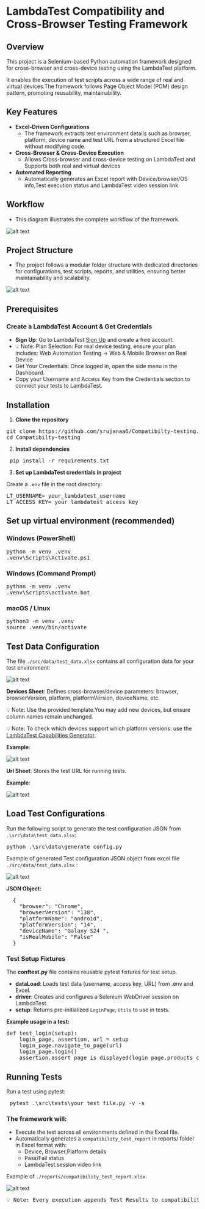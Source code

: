 # LambdaTest Compatibility and Cross-Browser Testing Framework

## Overview
This project is a Selenium-based Python automation framework designed for cross-browser and cross-device testing using the LambdaTest platform. 

It enables the execution of test scripts across a wide range of real and virtual devices.The framework follows Page Object Model (POM) design pattern, promoting reusability, maintainability.

## Key Features
- **Excel-Driven Configurations**
  - The framework extracts test environment details such as browser, platform, device name and test URL from a structured Excel file without modifying code.
- **Cross-Browser & Cross-Device Execution**
  - Allows Cross-browser and cross-device testing on LambdaTest and Supports both real and virtual devices
- **Automated Reporting**
  - Automatically generates an Excel report with Device/browser/OS info,Test execution status and LambdaTest video session link

## Workflow
- This diagram illustrates the complete workflow of the framework.

![alt text](images/Workflow.png)

## Project Structure
- The project follows a modular folder structure with dedicated directories for configurations, test scripts, reports, and utilities, ensuring better maintainability and scalability.

![alt text](images/image-1.png)

## Prerequisites
### Create a LambdaTest Account & Get Credentials
-	**Sign Up**: Go to LambdaTest [Sign Up](https://accounts.lambdatest.com/dashboard) and create a free account.
- 💡 Note: Plan Selection: For real device testing, ensure your plan includes: Web Automation Testing → Web & Mobile Browser on Real Device
- Get Your Credentials: Once logged in, open the side menu in the Dashboard.
- Copy your Username and Access Key from the Credentials section to connect your tests to LambdaTest.

## Installation
1. **Clone the repository**

<pre>
git clone https://github.com/srujanaa6/Compatibilty-testing.git
cd Compatibilty-testing
</pre>

2. **Install dependencies**

<pre> pip install -r requirements.txt </pre>

3. **Set up LambdaTest credentials in project**

Create a `.env` file in the root directory:
<pre>LT_USERNAME= your_lambdatest_username
LT_ACCESS_KEY= your_lambdatest_access_key
</pre>

## Set up virtual environment (recommended)

### Windows (PowerShell)
<pre>
python -m venv .venv
.venv\Scripts\Activate.ps1
</pre>

### Windows (Command Prompt)
<pre>
python -m venv .venv
.venv\Scripts\activate.bat
</pre>

### macOS / Linux
<pre>
python3 -m venv .venv
source .venv/bin/activate
</pre>

## Test Data Configuration
The file `./src/data/test_data.xlsx` contains all configuration data for your test environment:

![alt text](images/image-7.png)

**Devices Sheet**: Defines cross-browser/device parameters:
browser, browserVersion, platform, platformVersion, deviceName, etc.

💡 Note: Use the provided template.You may add new devices, but ensure column names remain unchanged.

💡 Note: To check which devices support which platform versions:
 use the [LambdaTest Capabilities Generator](https://www.lambdatest.com/capabilities-generator/).

**Example**:

![alt text](images/image.png)

**Url Sheet**: Stores the test URL for running tests.

**Example**:

![alt text](images/image-5.png)

## Load Test Configurations
Run the following script to generate the test configuration JSON from `.\src\data\test_data.xlsx`:

<pre>python .\src\data\generate_config.py</pre>

Example of generated Test configuration JSON object from excel file `./src/data/test_data.xlsx` :

![alt text](images/image-3.png)

**JSON Object:**
<pre>
  {
    "browser": "Chrome",
    "browserVersion": "138",
    "platformName": "android",
    "platformVersion": "14",
    "deviceName": "Galaxy S24 ",
    "isRealMobile": "False"
  }
</pre>

### Test Setup Fixtures

The **conftest.py** file contains reusable pytest fixtures for test setup.
- **dataLoad**: Loads test data (username, access key, URL) from .env and Excel.
- **driver**: Creates and configures a Selenium WebDriver session on LambdaTest.
- **setup**: Returns pre-initialized `LoginPage`, `Utils` to use in tests.

**Example usage in a test:**
<pre>
def test_login(setup):
    login_page, assertion, url = setup
    login_page.navigate_to_page(url)
    login_page.login()
    assertion.assert_page_is_displayed(login_page.products_catalog_page, "Products Catalog Page")
</pre>

## Running Tests
Run a test using pytest:
<pre> pytest .\src\tests\your_test_file.py -v -s </pre>

### The framework will:
- Execute the test across all environments defined in the Excel file.
- Automatically generates a `compatibility_test_report` in reports/ folder in Excel format with:
  - Device, Browser,Platform details
  - Pass/Fail status
  - LambdaTest session video link

Example of `./reports/compatibility_test_report.xlsx`:

![alt text](images/image-2.png)

<pre>
💡 Note: Every execution appends Test Results to compatibility_test_report
</pre>


